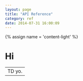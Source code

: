 ```yaml
---
layout: page
title: "API Reference"
category: ref
date: 2014-07-31 16:00:09
---
```


{% assign name = 'content-light' %}
<h1>Hi</h1>
<table>
	<tr>
		<td>TD yo.</td>
	</tr>
</table>